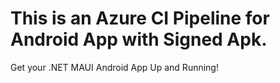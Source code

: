 # This is an Azure CI Pipeline for Android App with Signed Apk.

Get your .NET MAUI Android App Up and Running!
